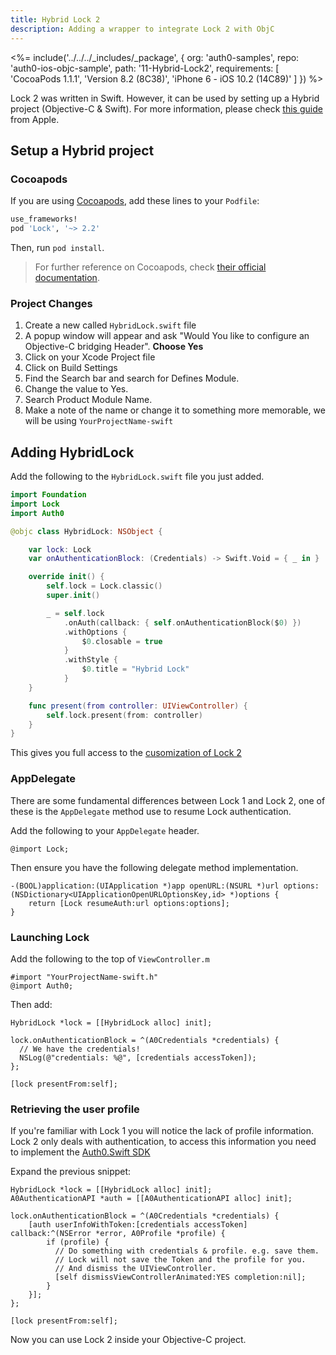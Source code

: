 ```yaml
---
title: Hybrid Lock 2
description: Adding a wrapper to integrate Lock 2 with ObjC
---
```


<%= include('../../../_includes/_package', {
  org: 'auth0-samples',
  repo: 'auth0-ios-objc-sample',
  path: '11-Hybrid-Lock2',
  requirements: [
    'CocoaPods 1.1.1',
    'Version 8.2 (8C38)',
    'iPhone 6 - iOS 10.2 (14C89)'
  ]
}) %>

Lock 2 was written in Swift. However, it can be used by setting up a Hybrid project (Objective-C & Swift).
For more information, please check [this guide](https://developer.apple.com/library/ios/documentation/swift/conceptual/buildingcocoaapps/MixandMatch.html) from Apple.

## Setup a Hybrid project

### Cocoapods

If you are using [Cocoapods](https://cocoapods.org/), add these lines to your `Podfile`:

```ruby
use_frameworks!
pod 'Lock', '~> 2.2'
```

Then, run `pod install`.

> For further reference on Cocoapods, check [their official documentation](http://guides.cocoapods.org/using/getting-started.html).

### Project Changes

1. Create a new called `HybridLock.swift` file  
2. A popup window will appear and ask "Would You like to configure an Objective-C bridging Header". **Choose Yes**
3. Click on your Xcode Project file
4. Click on Build Settings
5. Find the Search bar and search for Defines Module.
6. Change the value to Yes.
7. Search Product Module Name.
8. Make a note of the name or change it to something more memorable, we will be using `YourProjectName-swift`

## Adding HybridLock

Add the following to the `HybridLock.swift` file you just added.

```swift
import Foundation
import Lock
import Auth0

@objc class HybridLock: NSObject {

    var lock: Lock
    var onAuthenticationBlock: (Credentials) -> Swift.Void = { _ in }

    override init() {
        self.lock = Lock.classic()
        super.init()

        _ = self.lock
            .onAuth(callback: { self.onAuthenticationBlock($0) })
            .withOptions {
                $0.closable = true
            }
            .withStyle {
                $0.title = "Hybrid Lock"
            }
    }

    func present(from controller: UIViewController) {
        self.lock.present(from: controller)
    }
}
```

This gives you full access to the [cusomization of Lock 2](https://github.com/auth0/Lock.swift#classic)

### AppDelegate

There are some fundamental differences between Lock 1 and Lock 2, one of these is the `AppDelegate` method
use to resume Lock authentication.

Add the following to your `AppDelegate` header.

```objc
@import Lock;
```

Then ensure you have the following delegate method implementation.

```objc
-(BOOL)application:(UIApplication *)app openURL:(NSURL *)url options:(NSDictionary<UIApplicationOpenURLOptionsKey,id> *)options {
    return [Lock resumeAuth:url options:options];
}
```

### Launching Lock

Add the following to the top of `ViewController.m`

```objc
#import "YourProjectName-swift.h"
@import Auth0;
```

Then add:

```objc
HybridLock *lock = [[HybridLock alloc] init];

lock.onAuthenticationBlock = ^(A0Credentials *credentials) {
  // We have the credentials!
  NSLog(@"credentials: %@", [credentials accessToken]);
};

[lock presentFrom:self];
```

### Retrieving the user profile

If you're familiar with Lock 1 you will notice the lack of profile information.  Lock 2 only deals with authentication, to access this information you need
to implement the [Auth0.Swift SDK](https://github.com/auth0/Auth0.swift)

Expand the previous snippet:

```objc
HybridLock *lock = [[HybridLock alloc] init];
A0AuthenticationAPI *auth = [[A0AuthenticationAPI alloc] init];

lock.onAuthenticationBlock = ^(A0Credentials *credentials) {
    [auth userInfoWithToken:[credentials accessToken] callback:^(NSError *error, A0Profile *profile) {
        if (profile) {
          // Do something with credentials & profile. e.g. save them.
          // Lock will not save the Token and the profile for you.
          // And dismiss the UIViewController.
          [self dismissViewControllerAnimated:YES completion:nil];
        }
    }];
};

[lock presentFrom:self];
```

Now you can use Lock 2 inside your Objective-C project.
